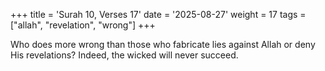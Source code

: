+++
title = 'Surah 10, Verses 17'
date = '2025-08-27'
weight = 17
tags = ["allah", "revelation", "wrong"]
+++

Who does more wrong than those who fabricate lies against Allah or deny His revelations? Indeed, the wicked will never succeed.